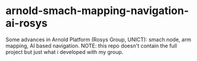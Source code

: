 # arnold-smach-mapping-navigation-ai-rosys
Some advances in Arnold Platform (Rosys Group, UNICT): smach node, arm mapping, AI based navigation. 
NOTE: this repo doesn't contain the full project but just what i developed with my group.
